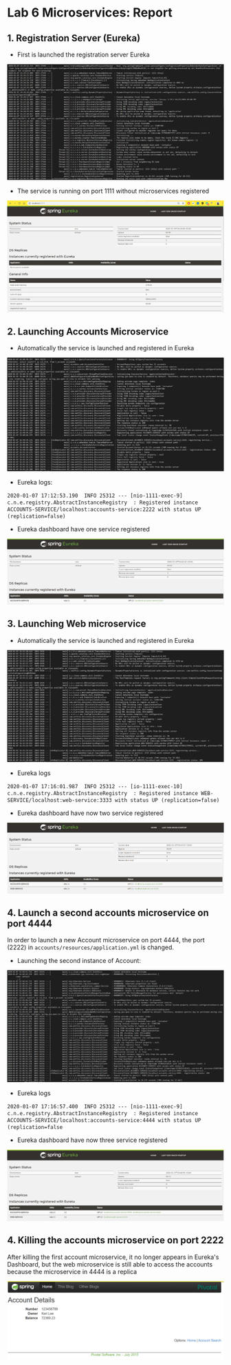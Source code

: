 # Lab 6 Microservices: Report

## 1. Registration Server  (Eureka)

* First is launched the registration server Eureka

![Logs](screenshots/registrationLog.PNG)

* The service is running on port 1111 without microservices registered

![DashBoard](screenshots/eurekaDashBoard.PNG)

## 2. Launching Accounts Microservice

* Automatically the service is launched and registered in Eureka

![Logs](screenshots/accountRegistered.PNG)

* Eureka logs:

```
2020-01-07 17:12:53.190  INFO 25312 --- [nio-1111-exec-9] c.n.e.registry.AbstractInstanceRegistry  : Registered instance ACCOUNTS-SERVICE/localhost:accounts-service:2222 with status UP (replication=false) 
```

* Eureka dashboard have one service registered

![Eureka Dashboard](screenshots/eureka1service.PNG)

## 3. Launching Web microservice

* Automatically the service is launched and registered in Eureka

![Logs](screenshots/webRegistered.PNG)

* Eureka logs
```
2020-01-07 17:16:01.987  INFO 25312 --- [io-1111-exec-10] c.n.e.registry.AbstractInstanceRegistry  : Registered instance WEB-SERVICE/localhost:web-service:3333 with status UP (replication=false)
```

* Eureka dashboard have now two service registered

![Eureka Dashboard](screenshots/eureka2service.PNG)

## 4. Launch a second accounts microservice on port 4444

In order to launch a new Account microservice on port 4444, the port (2222) in `accounts/resources/application.yml` is changed.

* Launching the second instance of Account:

![Logs](screenshots/account_4444_Registered.PNG)

* Eureka logs

```
2020-01-07 17:16:57.400  INFO 25312 --- [nio-1111-exec-9] c.n.e.registry.AbstractInstanceRegistry  : Registered instance ACCOUNTS-SERVICE/localhost:accounts-service:4444 with status UP (replication=false 
```

* Eureka dashboard have now three service registered

![Eureka Dashboard](screenshots/eureka3service.PNG)

## 4. Killing the accounts microservice on port 2222

After killing the first account microservice, it no longer appears in Eureka's Dashboard, but the web microservice is still able to access the accounts because the microservice in 4444 is a replica

![Web service](screenshots/webMS.PNG)